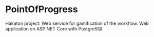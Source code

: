 # PointOfProgress
Hakaton project: Web service for gamification of the workflow. Web application on ASP.NET Core with PostgreSQl
